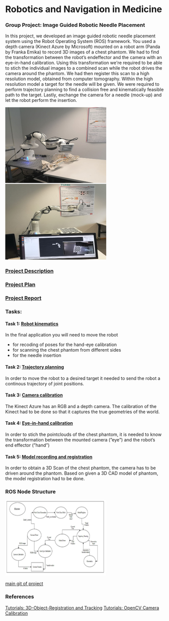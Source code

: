 # Robotics and Navigation in Medicine

### Group Project: Image Guided Robotic Needle Placement

In this project, we developed an image guided robotic needle placement system using the
Robot Operating System (ROS) framework. You used a depth camera (Kinect Azure by
Microsoft) mounted on a robot arm (Panda by Franka Emika) to record 3D images of a chest
phantom. 
We had to find the transformation between the robot’s endeffector and the camera with 
an eye-in-hand calibration. Using this transformation we're required to be able to stich the
individual images to a combined scan while the robot drives the camera around the phantom.
We had then register this scan to a high resolution model, obtained from computer tomography.
Within the high resolution model a target for the needle will be given. We were required to perform
trajectory planning to find a collision free and kinematically feasible path to the target. Lastly,
exchange the camera for a needle (mock-up) and let the robot perform the insertion.

<img src="documentation/images/photo_2020-11-07_23-21-34.jpg" width="320" height="240" />  <img src="documentation/images/photo_2020-11-07_23-21-39.jpg" width="320" height="240" /> 


### [Project Description](https://github.com/adamanov/TUHH_RNM_Project/blob/master/documentation/ProjectDescription2020_update080520.pdf)
### [Project Plan](https://github.com/adamanov/TUHH_RNM_Project/blob/master/documentation/RNM_ProjectPlan_Group2updated.pdf)
### [Project Report](https://github.com/adamanov/TUHH_RNM_Project/blob/master/documentation/RNM_Report_Group_2.pdf)


### Tasks: 

#### Task 1: [Robot kinematics](https://github.com/adamanov/TUHH_RNM_Project/tree/master/src)

In the final application you will need to move the robot 

- for recoding of poses for the hand-eye calibration
- for scanning the chest phantom from different sides
- for the needle insertion

#### Task 2: [Trajectory planning](https://github.com/adamanov/TUHH_RNM_Project/tree/master/src)
In order to move the robot to a desired target it needed to send the robot a continous trajectory
of joint positions.

#### Task 3: [Camera calibration](https://github.com/adamanov/TUHH_RNM_Project/tree/master/src/camera_calibration)
The Kinect Azure has an RGB and a depth camera. The calibration of the Kinect had to be 
done so that it captures the true geometries of the world.

#### Task 4: [Eye-in-hand calibration](https://github.com/adamanov/TUHH_RNM_Project/tree/master/src/camera_calibration)
In order to stich the pointclouds of the chest phantom, it is needed to know the transformation
between the mounted camera (”eye”) and the robot’s end effector (”hand”)

#### Task 5: [Model recording and registration](https://github.com/adamanov/TUHH_RNM_Project/tree/master/src/point_cloud_generator/src)
In order to obtain a 3D Scan of the chest phantom, the camera has to be driven around the phantom.
Based on given a 3D CAD model of phantom, the model registration had to be done. 


### ROS Node Structure

<img src="documentation/images/ros_node_structure.png" width="320" height="240" />

[main git of project](https://github.com/johnmockler/rnm_group_2)

### References
[Tutorials: 3D-Object-Registration and Tracking](https://robotica.unileon.es/index.php/PhD-3D-Object-Tracking)
[Tutorials: OpenCV Camera Calibration](https://www.youtube.com/playlist?list=PLAp0ZhYvW6XbEveYeefGSuLhaPlFML9gP)
